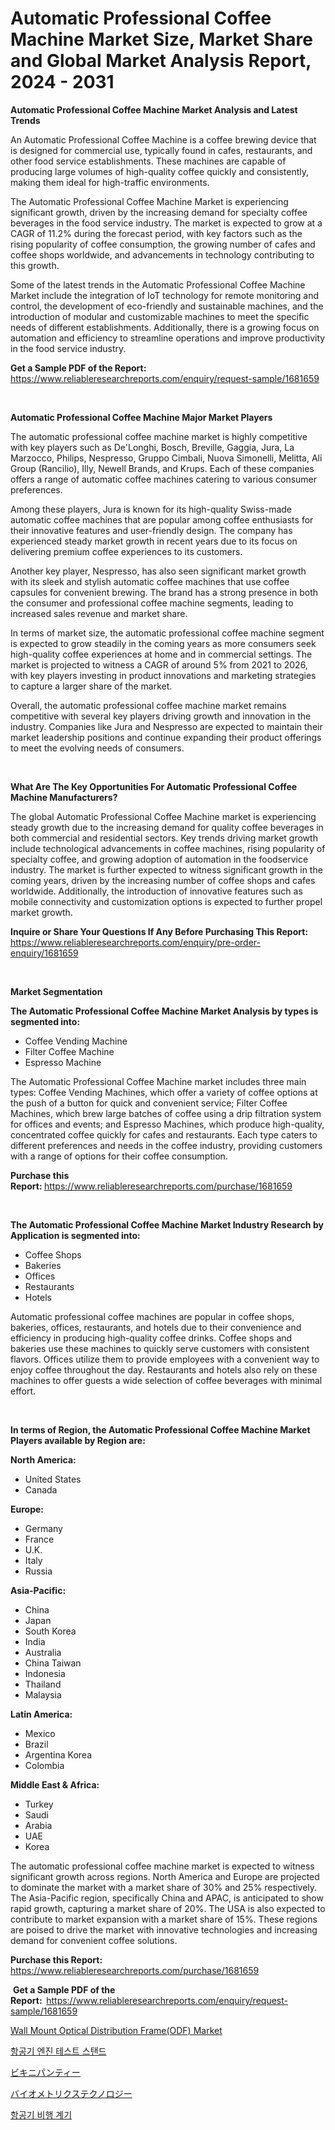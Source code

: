 <p><h1>Automatic Professional Coffee Machine Market Size, Market Share and Global Market Analysis Report, 2024 - 2031</h1></p><p><strong>Automatic Professional Coffee Machine Market Analysis and Latest Trends</strong></p>
<p><p>An Automatic Professional Coffee Machine is a coffee brewing device that is designed for commercial use, typically found in cafes, restaurants, and other food service establishments. These machines are capable of producing large volumes of high-quality coffee quickly and consistently, making them ideal for high-traffic environments.</p><p>The Automatic Professional Coffee Machine Market is experiencing significant growth, driven by the increasing demand for specialty coffee beverages in the food service industry. The market is expected to grow at a CAGR of 11.2% during the forecast period, with key factors such as the rising popularity of coffee consumption, the growing number of cafes and coffee shops worldwide, and advancements in technology contributing to this growth.</p><p>Some of the latest trends in the Automatic Professional Coffee Machine Market include the integration of IoT technology for remote monitoring and control, the development of eco-friendly and sustainable machines, and the introduction of modular and customizable machines to meet the specific needs of different establishments. Additionally, there is a growing focus on automation and efficiency to streamline operations and improve productivity in the food service industry.</p></p>
<p><strong>Get a Sample PDF of the Report:&nbsp;</strong> <a href="https://www.reliableresearchreports.com/enquiry/request-sample/1681659">https://www.reliableresearchreports.com/enquiry/request-sample/1681659</a></p>
<p>&nbsp;</p>
<p><strong>Automatic Professional Coffee Machine Major Market Players</strong></p>
<p><p>The automatic professional coffee machine market is highly competitive with key players such as De'Longhi, Bosch, Breville, Gaggia, Jura, La Marzocco, Philips, Nespresso, Gruppo Cimbali, Nuova Simonelli, Melitta, Ali Group (Rancilio), Illy, Newell Brands, and Krups. Each of these companies offers a range of automatic coffee machines catering to various consumer preferences.</p><p>Among these players, Jura is known for its high-quality Swiss-made automatic coffee machines that are popular among coffee enthusiasts for their innovative features and user-friendly design. The company has experienced steady market growth in recent years due to its focus on delivering premium coffee experiences to its customers.</p><p>Another key player, Nespresso, has also seen significant market growth with its sleek and stylish automatic coffee machines that use coffee capsules for convenient brewing. The brand has a strong presence in both the consumer and professional coffee machine segments, leading to increased sales revenue and market share.</p><p>In terms of market size, the automatic professional coffee machine segment is expected to grow steadily in the coming years as more consumers seek high-quality coffee experiences at home and in commercial settings. The market is projected to witness a CAGR of around 5% from 2021 to 2026, with key players investing in product innovations and marketing strategies to capture a larger share of the market.</p><p>Overall, the automatic professional coffee machine market remains competitive with several key players driving growth and innovation in the industry. Companies like Jura and Nespresso are expected to maintain their market leadership positions and continue expanding their product offerings to meet the evolving needs of consumers.</p></p>
<p>&nbsp;</p>
<p><strong>What Are The Key Opportunities For Automatic Professional Coffee Machine Manufacturers?</strong></p>
<p><p>The global Automatic Professional Coffee Machine market is experiencing steady growth due to the increasing demand for quality coffee beverages in both commercial and residential sectors. Key trends driving market growth include technological advancements in coffee machines, rising popularity of specialty coffee, and growing adoption of automation in the foodservice industry. The market is further expected to witness significant growth in the coming years, driven by the increasing number of coffee shops and cafes worldwide. Additionally, the introduction of innovative features such as mobile connectivity and customization options is expected to further propel market growth.</p></p>
<p><strong>Inquire or Share Your Questions If Any Before Purchasing This Report:</strong> <a href="https://www.reliableresearchreports.com/enquiry/pre-order-enquiry/1681659">https://www.reliableresearchreports.com/enquiry/pre-order-enquiry/1681659</a></p>
<p>&nbsp;</p>
<p><strong>Market Segmentation</strong></p>
<p><strong>The Automatic Professional Coffee Machine Market Analysis by types is segmented into:</strong></p>
<p><ul><li>Coffee Vending Machine</li><li>Filter Coffee Machine</li><li>Espresso Machine</li></ul></p>
<p><p>The Automatic Professional Coffee Machine market includes three main types: Coffee Vending Machines, which offer a variety of coffee options at the push of a button for quick and convenient service; Filter Coffee Machines, which brew large batches of coffee using a drip filtration system for offices and events; and Espresso Machines, which produce high-quality, concentrated coffee quickly for cafes and restaurants. Each type caters to different preferences and needs in the coffee industry, providing customers with a range of options for their coffee consumption.</p></p>
<p><strong>Purchase this Report:&nbsp;</strong><a href="https://www.reliableresearchreports.com/purchase/1681659">https://www.reliableresearchreports.com/purchase/1681659</a></p>
<p>&nbsp;</p>
<p><strong>The Automatic Professional Coffee Machine Market Industry Research by Application is segmented into:</strong></p>
<p><ul><li>Coffee Shops</li><li>Bakeries</li><li>Offices</li><li>Restaurants</li><li>Hotels</li></ul></p>
<p><p>Automatic professional coffee machines are popular in coffee shops, bakeries, offices, restaurants, and hotels due to their convenience and efficiency in producing high-quality coffee drinks. Coffee shops and bakeries use these machines to quickly serve customers with consistent flavors. Offices utilize them to provide employees with a convenient way to enjoy coffee throughout the day. Restaurants and hotels also rely on these machines to offer guests a wide selection of coffee beverages with minimal effort.</p></p>
<p>&nbsp;</p>
<p><strong>In terms of Region, the Automatic Professional Coffee Machine Market Players available by Region are:</strong></p>
<p>
    <p> <strong> North America: </strong>
        <ul>
            <li>United States</li>
            <li>Canada</li>
        </ul>
        </p> 
    <p> <strong> Europe: </strong>
        <ul>
            <li>Germany</li>
            <li>France</li>
            <li>U.K.</li>
            <li>Italy</li>
            <li>Russia</li>
        </ul>
        </p> 
    <p> <strong> Asia-Pacific: </strong>
        <ul>
            <li>China</li>
            <li>Japan</li>
            <li>South Korea</li>
            <li>India</li>
            <li>Australia</li>
            <li>China Taiwan</li>
            <li>Indonesia</li>
            <li>Thailand</li>
            <li>Malaysia</li>
        </ul>
        </p> 
    <p> <strong> Latin America: </strong>
        <ul>
            <li>Mexico</li>
            <li>Brazil</li>
            <li>Argentina Korea</li>
            <li>Colombia</li>
        </ul>
        </p> 
    <p> <strong> Middle East & Africa: </strong>
        <ul>
            <li>Turkey</li>
            <li>Saudi</li>
            <li>Arabia</li>
            <li>UAE</li>
            <li>Korea</li>
        </ul>
    </p>
    </p>
<p><p>The automatic professional coffee machine market is expected to witness significant growth across regions. North America and Europe are projected to dominate the market with a market share of 30% and 25% respectively. The Asia-Pacific region, specifically China and APAC, is anticipated to show rapid growth, capturing a market share of 20%. The USA is also expected to contribute to market expansion with a market share of 15%. These regions are poised to drive the market with innovative technologies and increasing demand for convenient coffee solutions.</p></p>
<p><strong>Purchase this Report: </strong><a href="https://www.reliableresearchreports.com/purchase/1681659">https://www.reliableresearchreports.com/purchase/1681659</a></p>
<p>&nbsp;<strong>Get a Sample PDF of the Report:&nbsp;&nbsp;</strong><a href="https://www.reliableresearchreports.com/enquiry/request-sample/1681659">https://www.reliableresearchreports.com/enquiry/request-sample/1681659</a></p>
<p><strong></strong></p>
<p><p><a href="https://issuu.com/reportprime-2/docs/wall-mount-optical-distribution-frameodf-market-si">Wall Mount Optical Distribution Frame(ODF) Market</a></p><p><a href="https://github.com/hxzi07639916/Market-Research-Report-List-1/blob/main/11705345701.md">항공기 엔진 테스트 스탠드</a></p><p><a href="https://github.com/ihabdkwlxs948/Market-Research-Report-List-1/blob/main/14271496356.md">ビキニパンティー</a></p><p><a href="https://github.com/dadanedu33/Market-Research-Report-List-1/blob/main/84346546357.md">バイオメトリクステクノロジー</a></p><p><a href="https://github.com/Hubertstyenger6685/Market-Research-Report-List-1/blob/main/55889465702.md">항공기 비행 계기</a></p></p>